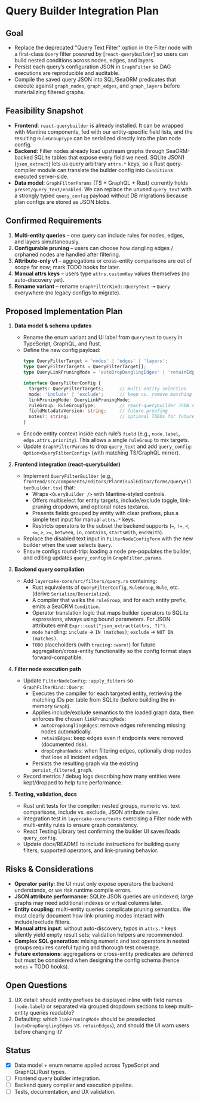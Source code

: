 # Query Builder Integration Plan

## Goal
- Replace the deprecated "Query Text Filter" option in the Filter node with a first-class `Query` filter powered by [`react-querybuilder`] so users can build nested conditions across nodes, edges, and layers.
- Persist each query’s configuration JSON in `GraphFilter` so DAG executions are reproducible and auditable.
- Compile the saved query JSON into SQL/SeaORM predicates that execute against `graph_nodes`, `graph_edges`, and `graph_layers` before materializing filtered graphs.

## Feasibility Snapshot
- **Frontend**: `react-querybuilder` is already installed. It can be wrapped with Mantine components, fed with our entity-specific field lists, and the resulting `RuleGroupType` can be serialized directly into the plan node config.
- **Backend**: Filter nodes already load upstream graphs through SeaORM-backed SQLite tables that expose every field we need. SQLite JSON1 (`json_extract`) lets us query arbitrary `attrs.*` keys, so a Rust query-compiler module can translate the builder config into `Condition`s executed server-side.
- **Data model**: `GraphFilterParams` (TS + GraphQL + Rust) currently holds `preset/query_text/enabled`. We can replace the unused `query_text` with a strongly typed `query_config` payload without DB migrations because plan configs are stored as JSON blobs.

## Confirmed Requirements
1. **Multi-entity queries** – one query can include rules for nodes, edges, and layers simultaneously.
2. **Configurable pruning** – users can choose how dangling edges / orphaned nodes are handled after filtering.
3. **Attribute-only v1** – aggregations or cross-entity comparisons are out of scope for now; mark TODO hooks for later.
4. **Manual attrs keys** – users type `attrs.customKey` values themselves (no auto-discovery yet).
5. **Rename variant** – rename `GraphFilterKind::QueryText` ➝ `Query` everywhere (no legacy configs to migrate).

## Proposed Implementation Plan
1. **Data model & schema updates**
   - Rename the enum variant and UI label from `QueryText` to `Query` in TypeScript, GraphQL, and Rust.
   - Define the new config payload:
     ```ts
     type QueryFilterTarget = 'nodes' | 'edges' | 'layers';
     type QueryFilterTargets = QueryFilterTarget[];
     type QueryLinkPruningMode = 'autoDropDanglingEdges' | 'retainEdges' | 'dropOrphanNodes';

     interface QueryFilterConfig {
       targets: QueryFilterTargets;      // multi-entity selection
       mode: 'include' | 'exclude';      // keep vs. remove matching rows
       linkPruningMode: QueryLinkPruningMode;
       ruleGroup: RuleGroupType;         // react-querybuilder JSON schema
       fieldMetadataVersion: string;     // future-proofing
       notes?: string;                   // optional TODOs for future augments
     }
     ```
   - Encode entity context inside each rule’s `field` (e.g., `node.label`, `edge.attrs.priority`). This allows a single `ruleGroup` to mix targets.
   - Update `GraphFilterParams` to drop `query_text` and add `query_config: Option<QueryFilterConfig>` (with matching TS/GraphQL mirror).

2. **Frontend integration (react-querybuilder)**
   - Implement `QueryFilterBuilder` (e.g., `frontend/src/components/editors/PlanVisualEditor/forms/QueryFilterBuilder.tsx`) that:
     - Wraps `<QueryBuilder />` with Mantine-styled controls.
     - Offers multiselect for entity targets, include/exclude toggle, link-pruning dropdown, and optional notes textarea.
     - Presents fields grouped by entity with clear prefixes, plus a simple text input for manual `attrs.*` keys.
     - Restricts operators to the subset the backend supports (`=`, `!=`, `<`, `<=`, `>`, `>=`, `between`, `in`, `contains`, `startsWith`, `endsWith`).
   - Replace the disabled text input in `FilterNodeConfigForm` with the new builder when the user selects `Query`.
   - Ensure configs round-trip: loading a node pre-populates the builder, and editing updates `query_config` in `GraphFilter.params`.

3. **Backend query compilation**
   - Add `layercake-core/src/filters/query.rs` containing:
     - Rust equivalents of `QueryFilterConfig`, `RuleGroup`, `Rule`, etc. (derive `Serialize/Deserialize`).
     - A compiler that walks the `ruleGroup`, and for each entity prefix, emits a SeaORM `Condition`.
     - Operator translation logic that maps builder operators to SQLite expressions, always using bound parameters. For JSON attributes emit `Expr::cust("json_extract(attrs, ?)")`.
     - `mode` handling: `include` → `IN (matches)`; `exclude` → `NOT IN (matches)`.
     - `TODO` placeholders (with `tracing::warn!`) for future aggregation/cross-entity functionality so the config format stays forward-compatible.

4. **Filter node execution path**
   - Update `FilterNodeConfig::apply_filters` so `GraphFilterKind::Query`:
     - Executes the compiler for each targeted entity, retrieving the matching IDs per table from SQLite (before building the in-memory `Graph`).
     - Applies include/exclude semantics to the loaded graph data, then enforces the chosen `linkPruningMode`:
       - `autoDropDanglingEdges`: remove edges referencing missing nodes automatically.
       - `retainEdges`: keep edges even if endpoints were removed (documented risk).
       - `dropOrphanNodes`: when filtering edges, optionally drop nodes that lose all incident edges.
     - Persists the resulting graph via the existing `persist_filtered_graph`.
   - Record metrics / debug logs describing how many entities were kept/dropped to help tune performance.

5. **Testing, validation, docs**
   - Rust unit tests for the compiler: nested groups, numeric vs. text comparisons, include vs. exclude, JSON attribute rules.
   - Integration test in `layercake-core/tests` exercising a Filter node with multi-entity rules to ensure graph consistency.
   - React Testing Library test confirming the builder UI saves/loads `query_config`.
   - Update docs/README to include instructions for building query filters, supported operators, and link-pruning behavior.

## Risks & Considerations
- **Operator parity**: the UI must only expose operators the backend understands, or we risk runtime compile errors.
- **JSON attribute performance**: SQLite JSON queries are unindexed; large graphs may need additional indexes or virtual columns later.
- **Entity coupling**: multi-entity queries complicate pruning semantics. We must clearly document how link-pruning modes interact with include/exclude filters.
- **Manual attrs input**: without auto-discovery, typos in `attrs.*` keys silently yield empty result sets; validation helpers are recommended.
- **Complex SQL generation**: mixing numeric and text operators in nested groups requires careful typing and thorough test coverage.
- **Future extensions**: aggregations or cross-entity predicates are deferred but must be considered when designing the config schema (hence `notes` + TODO hooks).

## Open Questions
1. UX detail: should entity prefixes be displayed inline with field names (`node.label`) or separated via grouped dropdown sections to keep multi-entity queries readable?
2. Defaulting: which `linkPruningMode` should be preselected (`autoDropDanglingEdges` vs. `retainEdges`), and should the UI warn users before changing it?

## Status
- [x] Data model + enum rename applied across TypeScript and GraphQL/Rust types.
- [ ] Frontend query builder integration.
- [ ] Backend query compiler and execution pipeline.
- [ ] Tests, documentation, and UX validation.
